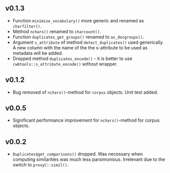 ## v0.1.3

- Function `minimize_vocabulary()` more generic and renamed as `charfilter()`.
- Method `nchars()` renamed to `charcount()`.
- Function `duplicates_get_groups()` renamed to `as_docgroups()`.
- Argument `s_attribute` of method `detect_duplicates()` used generically. A new
column with the name of the the s-attribute to be used as metadata will be
added.
- Dropped method `duplicates_encode()` - it is better to use
`cwbtools::s_attribute_encode()` without wrapper.

## v0.1.2

- Bug removed of `nchars()`-method for `corpus` objects. Unit test added.

## v0.0.5

- Significant performance improvement for `nchars()`-method for corpus objects.

## v0.0.2

- `Duplicates$get_comparisons()` dropped. Was necessary when computing
similarities was much less parsimonious. Irrelevant due to the switch to
`proxyC::simil()`.